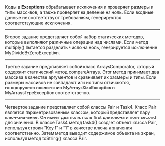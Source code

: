 Kоды в **Exceptions** обрабатывает исключения и проверяет размеры и типы массивов, а также проверяет на деление на ноль. Если входные данные не соответствуют требованиям, генерируются соответствующие исключения.

---
Второе задание представляет собой набор статических методов, которые выполняют различные операции над числами. Если метод multiply() пытается разделить число на ноль, генерируется исключение MyDivideByZeroException.

---
Третье задание представляет собой класс ArraysComporator, который содержит статический метод compareArrays. Этот метод принимает два массива в качестве аргументов и сравнивает их размеры и типы. Если размеры массивов не совпадают или их типы отличаются, генерируются исключения MyArraysSizeException и MyArraysTypeException соответственно.

---
Четвертое задание представляет собой классы Pair и Task4. Класс Pair является параметризованным классом, который представляет пару ключ-значение. Он имеет два поля: поле first для ключа и поле second для значения.
В классе Task4 метод task4() создает объект класса Pair, используя строки “Key 1” и “1” в качестве ключа и значения соответственно. Затем метод выводит содержимое объекта на экран, используя метод toString() класса Pair.
